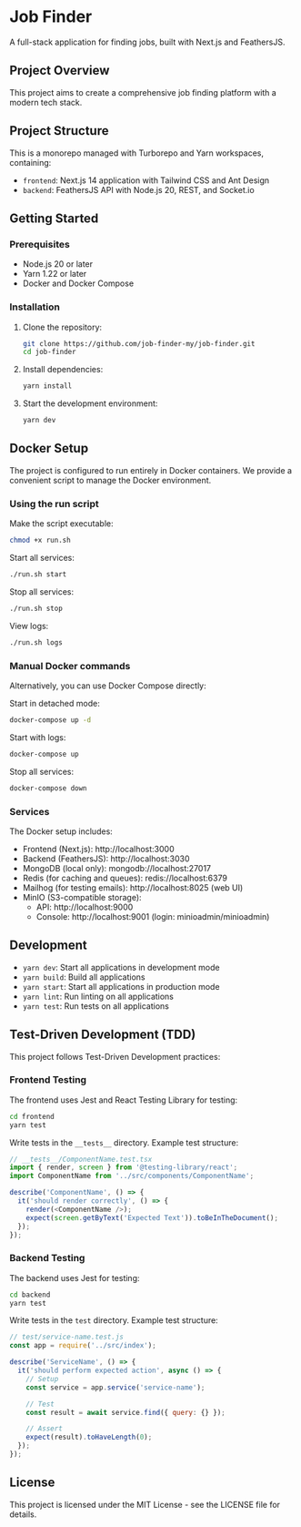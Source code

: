 # Job Finder

A full-stack application for finding jobs, built with Next.js and FeathersJS.

## Project Overview

This project aims to create a comprehensive job finding platform with a modern tech stack.

## Project Structure

This is a monorepo managed with Turborepo and Yarn workspaces, containing:

- `frontend`: Next.js 14 application with Tailwind CSS and Ant Design
- `backend`: FeathersJS API with Node.js 20, REST, and Socket.io

## Getting Started

### Prerequisites

- Node.js 20 or later
- Yarn 1.22 or later
- Docker and Docker Compose

### Installation

1. Clone the repository:
   ```bash
   git clone https://github.com/job-finder-my/job-finder.git
   cd job-finder
   ```

2. Install dependencies:
   ```bash
   yarn install
   ```

3. Start the development environment:
   ```bash
   yarn dev
   ```

## Docker Setup

The project is configured to run entirely in Docker containers. We provide a convenient script to manage the Docker environment.

### Using the run script

Make the script executable:

```bash
chmod +x run.sh
```

Start all services:

```bash
./run.sh start
```

Stop all services:

```bash
./run.sh stop
```

View logs:

```bash
./run.sh logs
```

### Manual Docker commands

Alternatively, you can use Docker Compose directly:

Start in detached mode:
```bash
docker-compose up -d
```

Start with logs:
```bash
docker-compose up
```

Stop all services:
```bash
docker-compose down
```

### Services

The Docker setup includes:
- Frontend (Next.js): http://localhost:3000
- Backend (FeathersJS): http://localhost:3030
- MongoDB (local only): mongodb://localhost:27017
- Redis (for caching and queues): redis://localhost:6379
- Mailhog (for testing emails): http://localhost:8025 (web UI)
- MinIO (S3-compatible storage):
  - API: http://localhost:9000
  - Console: http://localhost:9001 (login: minioadmin/minioadmin)

## Development

- `yarn dev`: Start all applications in development mode
- `yarn build`: Build all applications
- `yarn start`: Start all applications in production mode
- `yarn lint`: Run linting on all applications
- `yarn test`: Run tests on all applications

## Test-Driven Development (TDD)

This project follows Test-Driven Development practices:

### Frontend Testing

The frontend uses Jest and React Testing Library for testing:

```bash
cd frontend
yarn test
```

Write tests in the `__tests__` directory. Example test structure:

```typescript
// __tests__/ComponentName.test.tsx
import { render, screen } from '@testing-library/react';
import ComponentName from '../src/components/ComponentName';

describe('ComponentName', () => {
  it('should render correctly', () => {
    render(<ComponentName />);
    expect(screen.getByText('Expected Text')).toBeInTheDocument();
  });
});
```

### Backend Testing

The backend uses Jest for testing:

```bash
cd backend
yarn test
```

Write tests in the `test` directory. Example test structure:

```javascript
// test/service-name.test.js
const app = require('../src/index');

describe('ServiceName', () => {
  it('should perform expected action', async () => {
    // Setup
    const service = app.service('service-name');

    // Test
    const result = await service.find({ query: {} });

    // Assert
    expect(result).toHaveLength(0);
  });
});
```

## License

This project is licensed under the MIT License - see the LICENSE file for details.
